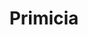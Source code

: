 ---
title: "Primicia"
url: /ciudad-autonoma-de-buenos-aires/primicia-avenida-corrientes-3/
shop: bolsas y maletas
---